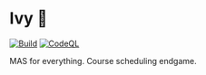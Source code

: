 # Ivy 🌿

[![Build](https://github.com/mseckykoebel/ivy/actions/workflows/vy-build.yml/badge.svg)](https://github.com/mseckykoebel/ivy/actions/workflows/ivy-build.yml) [![CodeQL](https://github.com/mseckykoebel/ivy/actions/workflows/codeql-analysis.yml/badge.svg)](https://github.com/mseckykoebel/ivy/actions/workflows/codeql-analysis.yml)

MAS for everything. Course scheduling endgame.
